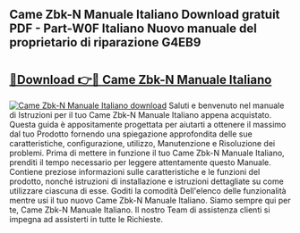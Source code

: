 ## Came Zbk-N Manuale Italiano Download gratuit PDF - Part-W0F Italiano Nuovo manuale del proprietario di riparazione G4EB9

# <h2><a href="http://dfafz8.blite.top/?on=Came+Zbk-N+Manuale+Italiano">🔗Download 👉🔴 Came Zbk-N Manuale Italiano</a></h2>

[![Came Zbk-N Manuale Italiano download](https://i.imgur.com/lujVjoI.png)](http://dfafz8.blite.top/?on=Came+Zbk-N+Manuale+Italiano)
Saluti e benvenuto nel manuale di Istruzioni per il tuo Came Zbk-N Manuale Italiano appena acquistato. Questa guida è appositamente progettata per aiutarti a ottenere il massimo dal tuo Prodotto fornendo una spiegazione approfondita delle sue caratteristiche, configurazione, utilizzo, Manutenzione e Risoluzione dei problemi. Prima di mettere in funzione il tuo Came Zbk-N Manuale Italiano, prenditi il tempo necessario per leggere attentamente questo Manuale. Contiene preziose informazioni sulle caratteristiche e le funzioni del prodotto, nonché istruzioni di installazione e istruzioni dettagliate su come utilizzare ciascuna di esse. Goditi la comodità Dell'elenco delle funzionalità mentre usi il tuo nuovo Came Zbk-N Manuale Italiano. Siamo sempre qui per te, Came Zbk-N Manuale Italiano. Il nostro Team di assistenza clienti si impegna ad assisterti in tutte le Richieste.
